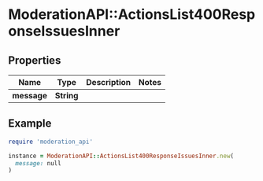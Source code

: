 # ModerationAPI::ActionsList400ResponseIssuesInner

## Properties

| Name | Type | Description | Notes |
| ---- | ---- | ----------- | ----- |
| **message** | **String** |  |  |

## Example

```ruby
require 'moderation_api'

instance = ModerationAPI::ActionsList400ResponseIssuesInner.new(
  message: null
)
```

